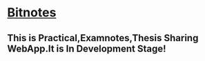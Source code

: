 [Bitnotes](https://github.com/BelieveC/copyprac)
======================

This is Practical,Examnotes,Thesis Sharing WebApp.It is In Development Stage!
------------------------------
